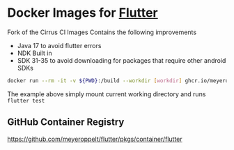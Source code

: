 # Docker Images for [Flutter](https://flutter.dev/)

Fork of the Cirrus CI Images
Contains the following improvements
* Java 17 to avoid flutter errors
* NDK Built in
* SDK 31-35 to avoid downloading for packages that require other android SDKs

```bash
docker run --rm -it -v ${PWD}:/build --workdir [workdir] ghcr.io/meyeroppelt/flutter:stable flutter test
```

The example above simply mount current working directory and runs `flutter test`

## GitHub Container Registry

https://github.com/meyeroppelt/flutter/pkgs/container/flutter